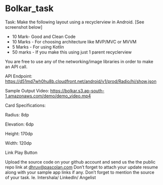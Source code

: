 # Bolkar_task


Task:
Make the following layout using a recyclerview in Android. [See screenshot below]

+ 10 Mark- Good and Clean Code
+ 10 Marks - For choosing architecture like MVP/MVC or MVVM
+  5 Marks - For using Kotlin
+ 50 marks - If you make this using just 1 parent recyclerview

You are free to use any of the networking/image libraries in order to make an API call.

API Endpoint: 
https://d51md7wh0hu8b.cloudfront.net/android/v1/prod/Radio/hi/show.json


Sample Output Video: 
https://bolkar.s3.ap-south-1.amazonaws.com/demo/demo_video.mp4




Card Specifications:

Radius: 8dp

Elevation: 6dp

Height: 170dp

Width: 120dp

Link Play Button

Upload the source code on your github account and send us the the public repo link at dhruv@pascolan.com
Don’t forget to attach your update resume along with your sample app links if any.
Don’t forget to mention the source of your task. Ie. Intershala/ LinkedIn/ Angelist
